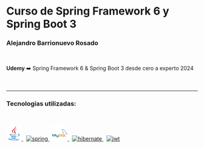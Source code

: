 # Curso de Spring Framework 6 y Spring Boot 3


<h3>Alejandro Barrionuevo Rosado</h3>

<br>

**Udemy** ➡️ Spring Framework 6 & Spring Boot 3 desde cero a experto 2024 

<br>
<hr>

<h3>Tecnologías utilizadas:</h3>
<br>

<a href="https://www.java.com" rel="noreferrer"> <img src="https://raw.githubusercontent.com/devicons/devicon/master/icons/java/java-original.svg" alt="java" width="40" height="40"/> </a> &nbsp; <a href="https://spring.io/" rel="noreferrer"> <img src="https://www.vectorlogo.zone/logos/springio/springio-icon.svg" alt="spring" width="40" height="40"/> </a> &nbsp; <a href="https://www.mysql.com/" rel="noreferrer"> <img src="https://raw.githubusercontent.com/devicons/devicon/master/icons/mysql/mysql-original-wordmark.svg" alt="mysql" width="40" height="40"/> </a> &nbsp; <a  href="https://hibernate.org/" rel="noreferrer"> <img src="https://upload.wikimedia.org/wikipedia/commons/2/22/Hibernate_logo_a.png" alt="hibernate" width="100" height="40"/> </a> &nbsp; <a  href="https://jwt.io/" rel="noreferrer"> <img src="https://media.licdn.com/dms/image/D4D12AQHW9aRSWIOMxQ/article-cover_image-shrink_600_2000/0/1657421703592?e=2147483647&v=beta&t=nKygyfSDFwgPdEoC-nEkogMS0527SBa8z8D_FqUr-us" alt="jwt" width="40" height="40"/>


